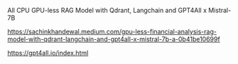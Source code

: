 
All CPU GPU-less RAG Model with Qdrant, Langchain and GPT4All x Mistral-7B

https://sachinkhandewal.medium.com/gpu-less-financial-analysis-rag-model-with-qdrant-langchain-and-gpt4all-x-mistral-7b-a-0b41be10699f

https://gpt4all.io/index.html
